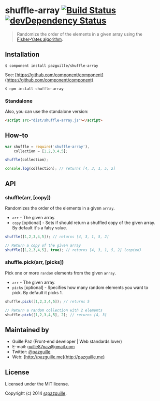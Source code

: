 # shuffle-array [![Build Status](https://secure.travis-ci.org/pazguille/shuffle-array.png)](http://travis-ci.org/pazguille/shuffle-array) [![devDependency Status](https://david-dm.org/pazguille/shuffle-array/dev-status.png)](https://david-dm.org/pazguille/shuffle-array#info=devDependencies)

> Randomize the order of the elements in a given array using the [Fisher-Yates algorithm](https://en.wikipedia.org/wiki/Fisher%E2%80%93Yates_shuffle).

## Installation

    $ component install pazguille/shuffle-array

See: [https://github.com/component/component](https://github.com/component/component)

    $ npm install shuffle-array

### Standalone
Also, you can use the standalone version:
```html
<script src="dist/shuffle-array.js"></script>
```

## How-to
```js
var shuffle = require('shuffle-array'),
    collection = [1,2,3,4,5];

shuffle(collection);

console.log(collection); // returns [4, 3, 1, 5, 2]
```

## API

### shuffle(arr, [copy])
Randomizes the order of the elements in a given `array`.
- `arr` - The given array.
- `copy` [optional] - Sets if should return a shuffled copy of the given array. By default it's a falsy value.

```js
shuffle([1,2,3,4,5]); // returns [4, 3, 1, 5, 2]

// Return a copy of the given array
shuffle([1,2,3,4,5], true); // returns [4, 3, 1, 5, 2] (copied)
```

### shuffle.pick(arr, [picks])
Pick one or more `random` elements from the given `array`.
- `arr` - The given array.
- `picks` [optional] - Specifies how many random elements you want to pick. By default it picks 1.

```js
shuffle.pick([1,2,3,4,5]); // returns 5

// Return a random collection with 2 elements
shuffle.pick([1,2,3,4,5], 2); // returns [4, 3]
```

## Maintained by
- Guille Paz (Front-end developer | Web standards lover)
- E-mail: [guille87paz@gmail.com](mailto:guille87paz@gmail.com)
- Twitter: [@pazguille](http://twitter.com/pazguille)
- Web: [http://pazguille.me](http://pazguille.me)

## License
Licensed under the MIT license.

Copyright (c) 2014 [@pazguille](http://twitter.com/pazguille).
